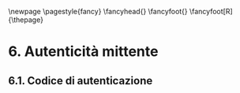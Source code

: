 \newpage
\pagestyle{fancy}
\fancyhead{}
\fancyfoot{}
\fancyfoot[R]{\thepage}

# 6. Autenticità mittente

## 6.1. Codice di autenticazione
